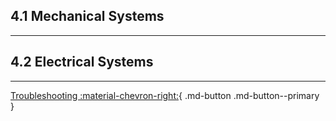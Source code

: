 ## 4.1 Mechanical Systems

---

## 4.2 Electrical Systems

---

[Troubleshooting :material-chevron-right:](switchgap_troubleshooting.md){ .md-button .md-button--primary } 
